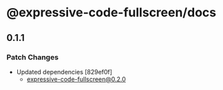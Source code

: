 # @expressive-code-fullscreen/docs

## 0.1.1

### Patch Changes

- Updated dependencies [829ef0f]
  - expressive-code-fullscreen@0.2.0
